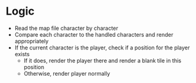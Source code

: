 # Logic

- Read the map file character by character
- Compare each character to the handled characters and render appropriately
- If the current character is the player, check if a position for the player exists
  - If it does, render the player there and render a blank tile in this position
  - Otherwise, render player normally
